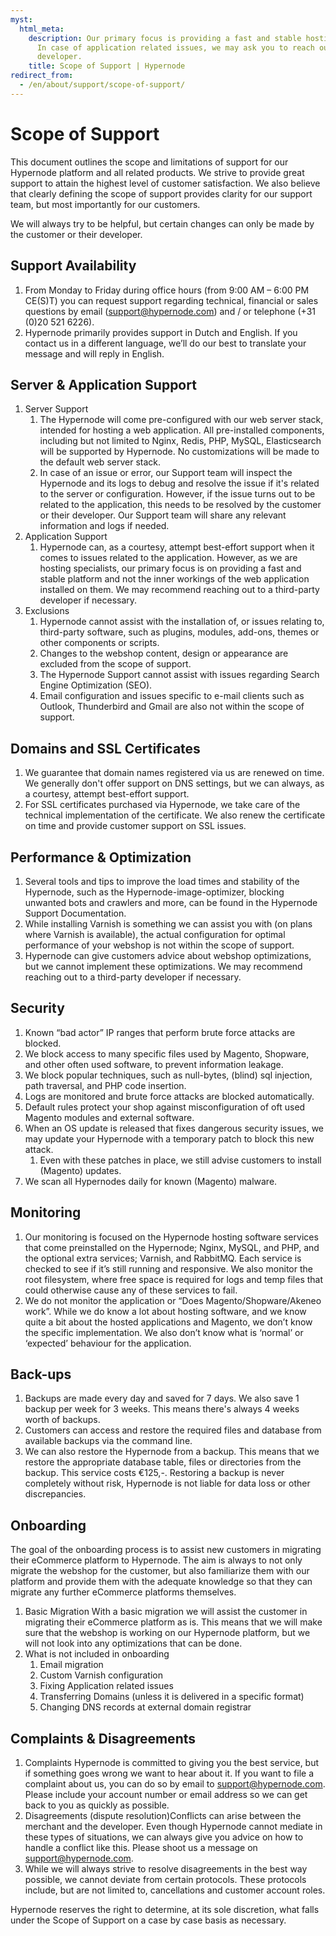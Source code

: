 ```yaml
---
myst:
  html_meta:
    description: Our primary focus is providing a fast and stable hosting platform.
      In case of application related issues, we may ask you to reach out a third-party
      developer.
    title: Scope of Support | Hypernode
redirect_from:
  - /en/about/support/scope-of-support/
---
```


# Scope of Support

This document outlines the scope and limitations of support for our Hypernode platform and all related products. We strive to provide great support to attain the highest level of customer satisfaction. We also believe that clearly defining the scope of support provides clarity for our support team, but most importantly for our customers.

We will always try to be helpful, but certain changes can only be made by the customer or their developer.

## Support Availability

1. From Monday to Friday during office hours (from 9:00 AM – 6:00 PM CE(S)T) you can request support regarding technical, financial or sales questions by email (support@hypernode.com) and / or telephone (+31 (0)20 521 6226).
1. Hypernode primarily provides support in Dutch and English. If you contact us in a different language, we’ll do our best to translate your message and will reply in English.

## Server & Application Support

1. Server Support
   1. The Hypernode will come pre-configured with our web server stack, intended for hosting a web application. All pre-installed components, including but not limited to Nginx, Redis, PHP, MySQL, Elasticsearch will be supported by Hypernode. No customizations will be made to the default web server stack.
   1. In case of an issue or error, our Support team will inspect the Hypernode and its logs to debug and resolve the issue if it's related to the server or configuration. However, if the issue turns out to be related to the application, this needs to be resolved by the customer or their developer. Our Support team will share any relevant information and logs if needed.
1. Application Support
   1. Hypernode can, as a courtesy, attempt best-effort support when it comes to issues related to the application. However, as we are hosting specialists, our primary focus is on providing a fast and stable platform and not the inner workings of the web application installed on them. We may recommend reaching out to a third-party developer if necessary.
1. Exclusions
   1. Hypernode cannot assist with the installation of, or issues relating to, third-party software, such as plugins, modules, add-ons, themes or other components or scripts.
   1. Changes to the webshop content, design or appearance are excluded from the scope of support.
   1. The Hypernode Support cannot assist with issues regarding Search Engine Optimization (SEO).
   1. Email configuration and issues specific to e-mail clients such as Outlook, Thunderbird and Gmail are also not within the scope of support.

## Domains and SSL Certificates

1. We guarantee that domain names registered via us are renewed on time. We generally don't offer support on DNS settings, but we can always, as a courtesy, attempt best-effort support.
1. For SSL certificates purchased via Hypernode, we take care of the technical implementation of the certificate. We also renew the certificate on time and provide customer support on SSL issues.

## Performance & Optimization

1. Several tools and tips to improve the load times and stability of the Hypernode, such as the Hypernode-image-optimizer, blocking unwanted bots and crawlers and more, can be found in the Hypernode Support Documentation.
1. While installing Varnish is something we can assist you with (on plans where Varnish is available), the actual configuration for optimal performance of your webshop is not within the scope of support.
1. Hypernode can give customers advice about webshop optimizations, but we cannot implement these optimizations. We may recommend reaching out to a third-party developer if necessary.

## Security

1. Known “bad actor” IP ranges that perform brute force attacks are blocked.
1. We block access to many specific files used by Magento, Shopware, and other often used software, to prevent information leakage.
1. We block popular techniques, such as null-bytes, (blind) sql injection, path traversal, and PHP code insertion.
1. Logs are monitored and brute force attacks are blocked automatically.
1. Default rules protect your shop against misconfiguration of oft used Magento modules and external software.
1. When an OS update is released that fixes dangerous security issues, we may update your Hypernode with a temporary patch to block this new attack.
   1. Even with these patches in place, we still advise customers to install (Magento) updates.
1. We scan all Hypernodes daily for known (Magento) malware.

## Monitoring

1. Our monitoring is focused on the Hypernode hosting software services that come preinstalled on the Hypernode; Nginx, MySQL, and PHP, and the optional extra services; Varnish, and RabbitMQ. Each service is checked to see if it’s still running and responsive. We also monitor the root filesystem, where free space is required for logs and temp files that could otherwise cause any of these services to fail.
1. We do not monitor the application or “Does Magento/Shopware/Akeneo work”. While we do know a lot about hosting software, and we know quite a bit about the hosted applications and Magento, we don’t know the specific implementation. We also don’t know what is ‘normal’ or ‘expected’ behaviour for the application.

## Back-ups

1. Backups are made every day and saved for 7 days. We also save 1 backup per week for 3 weeks. This means there's always 4 weeks worth of backups.
1. Customers can access and restore the required files and database from available backups via the command line.
1. We can also restore the Hypernode from a backup. This means that we restore the appropriate database table, files or directories from the backup. This service costs €125,-. Restoring a backup is never completely without risk, Hypernode is not liable for data loss or other discrepancies.

## Onboarding

The goal of the onboarding process is to assist new customers in migrating their eCommerce platform to Hypernode. The aim is always to not only migrate the webshop for the customer, but also familiarize them with our platform and provide them with the adequate knowledge so that they can migrate any further eCommerce platforms themselves.

1. Basic Migration
   With a basic migration we will assist the customer in migrating their eCommerce platform as is. This means that we will make sure that the webshop is working on our Hypernode platform, but we will not look into any optimizations that can be done.
1. What is not included in onboarding
   1. Email migration
   1. Custom Varnish configuration
   1. Fixing Application related issues
   1. Transferring Domains (unless it is delivered in a specific format)
   1. Changing DNS records at external domain registrar

## Complaints & Disagreements

1. Complaints
   Hypernode is committed to giving you the best service, but if something goes wrong we want to hear about it. If you want to file a complaint about us, you can do so by email to support@hypernode.com. Please include your account number or email address so we can get back to you as quickly as possible.
1. Disagreements (dispute resolution)Conflicts can arise between the merchant and the developer. Even though Hypernode cannot mediate in these types of situations, we can always give you advice on how to handle a conflict like this. Please shoot us a message on support@hypernode.com.
1. While we will always strive to resolve disagreements in the best way possible, we cannot deviate from certain protocols. These protocols include, but are not limited to, cancellations and customer account roles.

Hypernode reserves the right to determine, at its sole discretion, what falls under the Scope of Support on a case by case basis as necessary.
